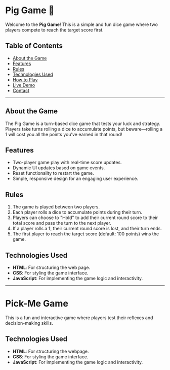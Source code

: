# Pig Game 🎲

Welcome to the **Pig Game**! This is a simple and fun dice game where two players compete to reach the target score first.

## Table of Contents

- [About the Game](#about-the-game)
- [Features](#features)
- [Rules](#rules)
- [Technologies Used](#technologies-used)
- [How to Play](#how-to-play)
- [Live Demo](#live-demo)
- [Contact](#contact)

---

## About the Game

The Pig Game is a turn-based dice game that tests your luck and strategy. Players take turns rolling a dice to accumulate points, but beware—rolling a 1 will cost you all the points you’ve earned in that round!

## Features

- Two-player game play with real-time score updates.
- Dynamic UI updates based on game events.
- Reset functionality to restart the game.
- Simple, responsive design for an engaging user experience.

## Rules

1. The game is played between two players.
2. Each player rolls a dice to accumulate points during their turn.
3. Players can choose to "Hold" to add their current round score to their total score and pass the turn to the next player.
4. If a player rolls a **1**, their current round score is lost, and their turn ends.
5. The first player to reach the target score (default: 100 points) wins the game.

## Technologies Used

- **HTML**: For structuring the web page.
- **CSS**: For styling the game interface.
- **JavaScript**: For implementing the game logic and interactivity.

---

# Pick-Me Game

This is a fun and interactive game where players test their reflexes and decision-making skills.

## Technologies Used

- **HTML**: For structuring the webpage.
- **CSS**: For styling the game interface.
- **JavaScript**: For implementing the game logic and interactivity.
